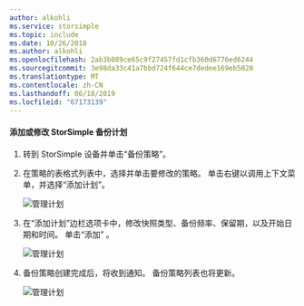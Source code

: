 ```yaml
---
author: alkohli
ms.service: storsimple
ms.topic: include
ms.date: 10/26/2018
ms.author: alkohli
ms.openlocfilehash: 2ab3b089ce65c9f27457fd1cfb360d6776ed6244
ms.sourcegitcommit: 3e98da33c41a7bbd724f644ce7dedee169eb5028
ms.translationtype: MT
ms.contentlocale: zh-CN
ms.lasthandoff: 06/18/2019
ms.locfileid: "67173139"
---
```

#### <a name="to-add-or-modify-a-storsimple-backup-schedule"></a>添加或修改 StorSimple 备份计划

1. 转到 StorSimple 设备并单击“备份策略”。 

2. 在策略的表格式列表中，选择并单击要修改的策略。 单击右键以调用上下文菜单，并选择“添加计划”。 

    ![管理计划](./media/storsimple-8000-add-modify-backup-schedule-u2/addschedule1.png)

3. 在“添加计划”边栏选项卡中，修改快照类型、备份频率、保留期，以及开始日期和时间。  单击“添加”  。

    ![管理计划](./media/storsimple-8000-add-modify-backup-schedule-u2/addschedule5.png)

4. 备份策略创建完成后，将收到通知。 备份策略列表也将更新。

    ![管理计划](./media/storsimple-8000-add-modify-backup-schedule-u2/addschedule4.png)

